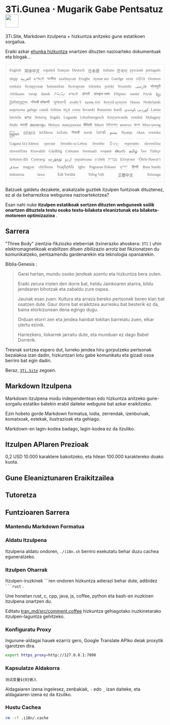 <h1 style="justify-content:space-between">3Ti.Gunea ⋅ Mugarik Gabe Pentsatuz<img src="//i-01.eu.org/3Ti/logo.svg" style="user-select:none;margin-top:-1px;width:42px"></h1>

3Ti.Site, Markdown itzulpena + hizkuntza anitzeko gune estatikoen sorgailua.

Eraiki azkar [ehunka hizkuntza](https://github.com/i18n-site/node/blob/main/lang/src/index.js) onartzen dituzten nazioarteko dokumentuak eta blogak...

<pre class="langli" style="display:flex;flex-wrap:wrap;background:transparent;border:1px solid #eee;font-size:12px;box-shadow:0 0 3px inset #eee;padding:12px 5px 4px 12px;justify-content:space-between;"><style>pre.langli i{font-weight:300;font-family:s;margin-right:7px;margin-bottom:8px;font-style:normal;color:#666;border-bottom:1px dashed #ccc;}</style><i>English</i><i> 简体中文 </i><i>español</i><i>français</i><i>Deutsch</i><i> 日本語 </i><i>italiano</i><i>한국어</i><i>русский</i><i>português</i><i>shqip</i><i>‫العربية‬</i><i>አማርኛ</i><i>অসমীয়া</i><i>azərbaycan</i><i>Eʋegbe</i><i>Aymar aru</i><i>Gaeilge</i><i>eesti</i><i>ଓଡ଼ିଆ</i><i>Oromoo</i><i>euskara</i><i>беларуская</i><i>bamanakan</i><i>български</i><i>íslenska</i><i>polski</i><i>bosanski</i><i>‫فارسی‬</i><i>भोजपुरी</i><i>Afrikaans</i><i>татар</i><i>dansk</i><i>‫ދިވެހިބަސް‬</i><i>ትግርኛ</i><i>डोगरी</i><i>संस्कृत भाषा</i><i>Filipino</i><i>suomi</i><i>Frysk</i><i>ខ្មែរ</i><i>ქართული</i><i>गोंयची कोंकणी</i><i>ગુજરાતી</i><i>avañe’ẽ</i><i>қазақ тілі</i><i>Kreyòl ayisyen</i><i>Hausa</i><i>Nederlands</i><i>кыргызча</i><i>galego</i><i>català</i><i>čeština</i><i>ಕನ್ನಡ</i><i>corsu</i><i>hrvatski</i><i>Runasimi</i><i>kurdî</i><i>‫کوردیی ناوەندی‬</i><i>Latina</i><i>latviešu</i><i>ລາວ</i><i>lietuvių</i><i>lingála</i><i>Luganda</i><i>Lëtzebuergesch</i><i>Kinyarwanda</i><i>română</i><i>Malagasy</i><i>Malti</i><i>मराठी</i><i>മലയാളം</i><i>Melayu</i><i>македонски</i><i>मैथिली</i><i>Māori</i><i>মৈতৈলোন্</i><i>монгол</i><i>বাংলা</i><i>Mizo ṭawng</i><i>မြန်မာ</i><i>𞄀𞄄𞄰𞄩𞄍𞄜𞄰</i><i>IsiXhosa</i><i>isiZulu</i><i>नेपाली</i><i>norsk</i><i>ਪੰਜਾਬੀ</i><i>‫پښتو‬</i><i>Nyanja</i><i>Akan</i><i>svenska</i><i>Gagana fa'a Sāmoa</i><i>српски</i><i>Sesotho sa Leboa</i><i>Sesotho</i><i>සිංහල</i><i>esperanto</i><i>slovenčina</i><i>slovenščina</i><i>Kiswahili</i><i>Gàidhlig</i><i>Cebuano</i><i>Soomaali</i><i>тоҷикӣ</i><i>తెలుగు</i><i>தமிழ்</i><i>ไทย</i><i>Türkçe</i><i>türkmen dili</i><i>Cymraeg</i><i>‫ئۇيغۇرچە‬</i><i>‫اردو‬</i><i>українська</i><i>o‘zbek</i><i>‫עברית‬</i><i>Ελληνικά</i><i>ʻŌlelo Hawaiʻi</i><i>‫سنڌي‬</i><i>magyar</i><i>chiShona</i><i>հայերեն</i><i>Igbo</i><i>Pagsasao Ilokano</i><i>‫ייִדיש‬</i><i>हिन्दी</i><i>Basa Sunda</i><i>Indonesia</i><i>Jawa</i><i>Èdè Yorùbá</i><i>Tiếng Việt</i><i> 正體中文 </i><i>Xitsonga</i></pre>

Batzuek galdetu dezakete, arakatzaile guztiek itzulpen funtzioak dituztenez, ez al da beharrezkoa webgunea nazioartekotzea?

Esan nahi nuke **itzulpen estatikoak sortzen dituzten webguneek soilik onartzen dituztela testu osoko testu-bilaketa eleaniztunak eta bilaketa-motoreen optimizazioa** .

## Sarrera

&quot;Three Body&quot; zientzia-fikziozko eleberriak (txinerazko ahoskera: `3Tǐ` ) uhin elektromagnetikoak erabiltzen dituen zibilizazio arrotz bat fikzionatzen du komunikatzeko, pentsamendu gardenarekin eta teknologia oparoarekin.

Biblia·Genesis :

> Garai hartan, mundu osoko jendeak azentu eta hizkuntza bera zuten.
>
> Eraiki zerura iristen den dorre bat, heldu Jainkoaren atarira, bildu jendearen bihotzak eta zabaldu zure ospea.
>
> Jaunak esan zuen: Kultura eta arraza bereko pertsonek beren klan bat osatzen dute. Gaur dorre bat eraikitzea aurresku bat besterik ez da, baina etorkizunean dena egingo dugu.
>
> Orduan etorri zen eta jendea hainbat tokitan barreiatu zuen, elkar ulertu ezinik.
>
> Harrezkero, liskarrek jarraitu dute, eta munduan ez dago Babel Dorrerik.

Tresnak sortzea espero dut, lurreko jendea hiru gorputzeko pertsonak bezalakoa izan dadin, hizkuntzari lotu gabe komunikatu eta gizadi osoa berriro bat egin dadin.

Beraz, [`3Ti.Site`](//3Ti.Site) zegoen.

## Markdown Itzulpena

Markdown itzulpena modu independentean edo hizkuntza anitzeko gune-sorgailu estatiko batekin erabil daiteke webgune bat azkar eraikitzeko.

Ezin hobeto gorde Markdown formatua, lodia, zerrendak, izenburuak, komatxoak, estekak, ilustrazioak eta gehiago.

Markdown-en lagin-kodea badago, lagin-kodea ez da itzuliko.

## Itzulpen APIaren Prezioak

0,2 USD 10.000 karaktere bakoitzeko, eta hilean 100.000 karaktereko doako kuota.

## Gune Eleaniztunaren Eraikitzailea

## Tutoretza

## Funtzioaren Sarrera

### Mantendu Markdown Formatua

### Aldatu Itzulpena

Itzulpena aldatu ondoren, `./i18n.sh` berriro exekutatu behar duzu cachea eguneratzeko.

### Itzulpen Oharrak

Itzulpen-iruzkinek \```ren ondoren hizkuntza adierazi behar dute, adibidez ` ```rust` .

Une honetan rust, c, cpp, java, js, coffee, python eta bash-en iruzkinen itzulpena onartzen du.

Editatu [tran_md/src/comment.coffee](https://github.com/i18n-site/node/blob/main/tran_md/src/comment.coffee) hizkuntza gehiagotako iruzkinetarako itzulpen-laguntza gehitzeko.

### Konfiguratu Proxy

Ingurune-aldagai hauek ezarriz gero, Google Translate APIko deiak proxytik igarotzen dira.

```bash
export https_proxy=http://127.0.0.1:7890
```

### Kapsulatze Aldakorra

```
测试变量${0}嵌入
```

Aldagaiaren izena ingelesez, zenbakiak, `-` edo `_` izan daiteke, eta aldagaiaren izena ez da itzuliko.

### Hustu Cachea

```bash
rm -rf .i18n/.cache
```
